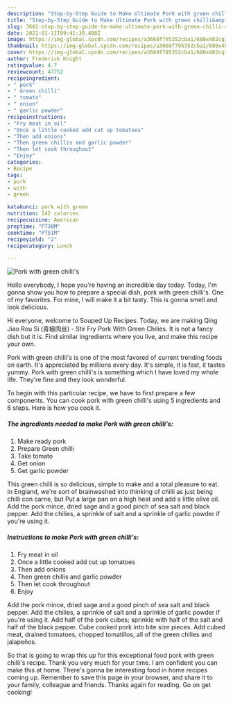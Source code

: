```yaml
---
description: "Step-by-Step Guide to Make Ultimate Pork with green chilli&amp;#39;s"
title: "Step-by-Step Guide to Make Ultimate Pork with green chilli&amp;#39;s"
slug: 3681-step-by-step-guide-to-make-ultimate-pork-with-green-chilli-and-39-s
date: 2022-01-11T09:41:39.400Z
image: https://img-global.cpcdn.com/recipes/a3660f795352cba1/680x482cq70/pork-with-green-chillis-recipe-main-photo.jpg
thumbnail: https://img-global.cpcdn.com/recipes/a3660f795352cba1/680x482cq70/pork-with-green-chillis-recipe-main-photo.jpg
cover: https://img-global.cpcdn.com/recipes/a3660f795352cba1/680x482cq70/pork-with-green-chillis-recipe-main-photo.jpg
author: Frederick Knight
ratingvalue: 4.7
reviewcount: 47752
recipeingredient:
- " pork"
- " Green chilli"
- " tomato"
- " onion"
- " garlic powder"
recipeinstructions:
- "Fry meat in oil"
- "Once a little cooked add cut up tomatoes"
- "Then add onions"
- "Then green chillis and garlic powder"
- "Then let cook throughout"
- "Enjoy"
categories:
- Recipe
tags:
- pork
- with
- green

katakunci: pork with green 
nutrition: 142 calories
recipecuisine: American
preptime: "PT30M"
cooktime: "PT51M"
recipeyield: "2"
recipecategory: Lunch

---
```



![Pork with green chilli&#39;s](https://img-global.cpcdn.com/recipes/a3660f795352cba1/680x482cq70/pork-with-green-chillis-recipe-main-photo.jpg)

Hello everybody, I hope you're having an incredible day today. Today, I'm gonna show you how to prepare a special dish, pork with green chilli&#39;s. One of my favorites. For mine, I will make it a bit tasty. This is gonna smell and look delicious.

Hi everyone, welcome to Souped Up Recipes. Today, we are making Qing Jiao Rou Si (青椒肉丝) - Stir Fry Pork With Green Chilies. It is not a fancy dish but it is. Find similar ingredients where you live, and make this recipe your own.

Pork with green chilli&#39;s is one of the most favored of current trending foods on earth. It's appreciated by millions every day. It's simple, it is fast, it tastes yummy. Pork with green chilli&#39;s is something which I have loved my whole life. They're fine and they look wonderful.


To begin with this particular recipe, we have to first prepare a few components. You can cook pork with green chilli&#39;s using 5 ingredients and 6 steps. Here is how you cook it.

<!--inarticleads1-->

##### The ingredients needed to make Pork with green chilli&#39;s:

1. Make ready  pork
1. Prepare  Green chilli
1. Take  tomato
1. Get  onion
1. Get  garlic powder


This green chilli is so delicious, simple to make and a total pleasure to eat. In England, we&#39;re sort of brainwashed into thinking of chilli as just being chilli con carne, but Put a large pan on a high heat and add a little olive oil. Add the pork mince, dried sage and a good pinch of sea salt and black pepper. Add the chilies, a sprinkle of salt and a sprinkle of garlic powder if you&#39;re using it. 

<!--inarticleads2-->

##### Instructions to make Pork with green chilli&#39;s:

1. Fry meat in oil
1. Once a little cooked add cut up tomatoes
1. Then add onions
1. Then green chillis and garlic powder
1. Then let cook throughout
1. Enjoy


Add the pork mince, dried sage and a good pinch of sea salt and black pepper. Add the chilies, a sprinkle of salt and a sprinkle of garlic powder if you&#39;re using it. Add half of the pork cubes; sprinkle with half of the salt and half of the black pepper. Cube cooked pork into bite size pieces. Add cubed meat, drained tomatoes, chopped tomatillos, all of the green chilies and jalapeños. 

So that is going to wrap this up for this exceptional food pork with green chilli&#39;s recipe. Thank you very much for your time. I am confident you can make this at home. There's gonna be interesting food in home recipes coming up. Remember to save this page in your browser, and share it to your family, colleague and friends. Thanks again for reading. Go on get cooking!
